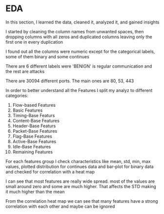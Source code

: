 # EDA

In this section, I learned the data, cleaned it, analyzed it, and gained insights

I started by cleaning the column names from unwanted spaces, then dropping columns with all zeros and duplicated columns leaving only the first one in every duplication

I found out all the columns were numeric except for the categorical labels, some of them binary and some continues 

There are 6 different labels were 'BENIGN' is regular communication and the rest are attacks

There are 30094 different ports. The main ones are 80, 53, 443

In order to better understand all the Features I split my analyz to different categories:
1. Flow-based Features
2. Basic Features
3. Timing-Base Featurs
4. Content-Base Features
5. Header-Base Featurs
6. Packet-Base Features
7. Flag-Base Features
8. Active-Base Features
9. Idle-Base Features
10. Remaining Features

For each features group I check characteristics like mean, std, min, max values, plotted distribution for continues data and bar-plot for binary data and checked for correlation with a heat map

I can see that most features are really wide spread. most of the values are small around zero and some are much higher. That affects the STD making it much higher than the mean

From the correlation heat map we can see that many features have a strong correlation with each other and maybe can be ignored



